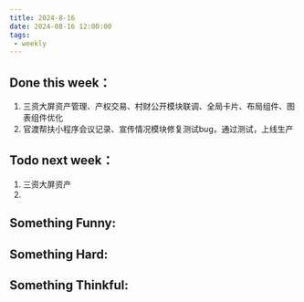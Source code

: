 ```yaml
---
title: 2024-8-16
date: 2024-08-16 12:00:00
tags: 
 - weekly
---
```


## Done this week：
   1. 三资大屏资产管理、产权交易、村财公开模块联调、全局卡片、布局组件、图表组件优化
   2. 官渡帮扶小程序会议记录、宣传情况模块修复测试bug，通过测试，上线生产
## Todo next week：
   1. 三资大屏资产
   2. 
## Something Funny:

## Something Hard:

## Something Thinkful:
